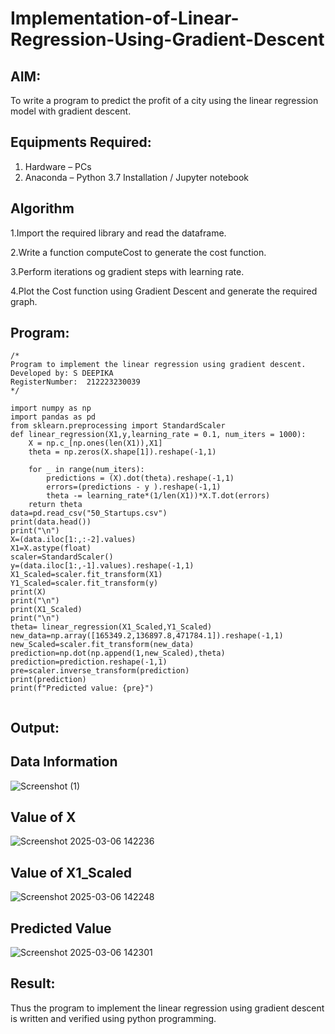 # Implementation-of-Linear-Regression-Using-Gradient-Descent

## AIM:
To write a program to predict the profit of a city using the linear regression model with gradient descent.

## Equipments Required:
1. Hardware – PCs
2. Anaconda – Python 3.7 Installation / Jupyter notebook

## Algorithm

1.Import the required library and read the dataframe.

2.Write a function computeCost to generate the cost function.

3.Perform iterations og gradient steps with learning rate.

4.Plot the Cost function using Gradient Descent and generate the required graph.
## Program:
```
/*
Program to implement the linear regression using gradient descent.
Developed by: S DEEPIKA
RegisterNumber:  212223230039
*/

import numpy as np
import pandas as pd
from sklearn.preprocessing import StandardScaler
def linear_regression(X1,y,learning_rate = 0.1, num_iters = 1000):
    X = np.c_[np.ones(len(X1)),X1]
    theta = np.zeros(X.shape[1]).reshape(-1,1)
    
    for _ in range(num_iters):
        predictions = (X).dot(theta).reshape(-1,1)
        errors=(predictions - y ).reshape(-1,1)
        theta -= learning_rate*(1/len(X1))*X.T.dot(errors)
    return theta
data=pd.read_csv("50_Startups.csv")
print(data.head())
print("\n")
X=(data.iloc[1:,:-2].values)
X1=X.astype(float)
scaler=StandardScaler()
y=(data.iloc[1:,-1].values).reshape(-1,1)
X1_Scaled=scaler.fit_transform(X1)
Y1_Scaled=scaler.fit_transform(y)
print(X)
print("\n")
print(X1_Scaled)
print("\n")
theta= linear_regression(X1_Scaled,Y1_Scaled)
new_data=np.array([165349.2,136897.8,471784.1]).reshape(-1,1)
new_Scaled=scaler.fit_transform(new_data)
prediction=np.dot(np.append(1,new_Scaled),theta)
prediction=prediction.reshape(-1,1)
pre=scaler.inverse_transform(prediction)
print(prediction)
print(f"Predicted value: {pre}")


```

## Output:


## Data Information

![Screenshot (1)](https://github.com/user-attachments/assets/bdc79044-8396-444f-a144-d6674035e3e1)

## Value of X

![Screenshot 2025-03-06 142236](https://github.com/user-attachments/assets/418a6f69-28d1-49d6-8d42-5f336c40f1cf)

## Value of X1_Scaled

![Screenshot 2025-03-06 142248](https://github.com/user-attachments/assets/5cd1735a-3214-4a7d-9d84-14ad29718541)

## Predicted Value

![Screenshot 2025-03-06 142301](https://github.com/user-attachments/assets/d0e18f01-a878-4133-ba07-305c2418d9ff)


## Result:
Thus the program to implement the linear regression using gradient descent is written and verified using python programming.

